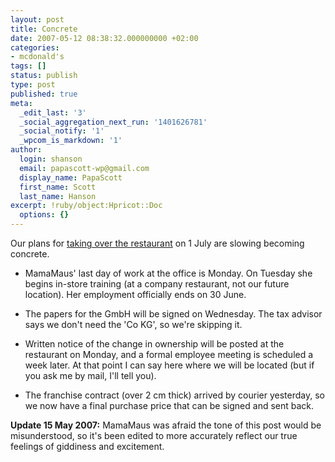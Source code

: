 ```yaml
---
layout: post
title: Concrete
date: 2007-05-12 08:38:32.000000000 +02:00
categories:
- mcdonald's
tags: []
status: publish
type: post
published: true
meta:
  _edit_last: '3'
  _social_aggregation_next_run: '1401626781'
  _social_notify: '1'
  _wpcom_is_markdown: '1'
author:
  login: shanson
  email: papascott-wp@gmail.com
  display_name: PapaScott
  first_name: Scott
  last_name: Hanson
excerpt: !ruby/object:Hpricot::Doc
  options: {}
---
```

<p>Our plans for <a href="http://www.papascott.de/archives/2007/03/27/bricks-and-mortar/">taking over the restaurant</a> on 1 July are slowing becoming concrete.</p>
<ul>
<li>MamaMaus' last day of work at the office is Monday. On Tuesday she begins in-store training (at a company restaurant, not our future location). Her employment officially ends on 30 June.</li>
<li>
<p>The papers for the GmbH will be signed on Wednesday. The tax advisor says we don't need the 'Co KG', so we're skipping it.</p>
</li>
<li>
<p>Written notice of the change in ownership will be posted at the restaurant on Monday, and a formal employee meeting is scheduled a week later. At that point I can say here where we will be located (but if you ask me by mail, I'll tell you).</p>
</li>
<li>
<p>The franchise contract (over 2 cm thick) arrived by courier yesterday, so we now have a final purchase price that can be signed and sent back.</p>
</li>
</ul>
<p><strong>Update 15 May 2007:</strong> MamaMaus was afraid the tone of this post would be misunderstood, so it's been edited to more accurately reflect our true feelings of giddiness and excitement.</p>
